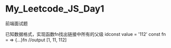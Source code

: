 # My_Leetcode_JS_Day1
前端面试题

已知数据格式，实现函数fn找出链接中所有的父级 idconst value = '112'
const fn = <value> => {...}fn<value>   //output [1, 11, 112]
